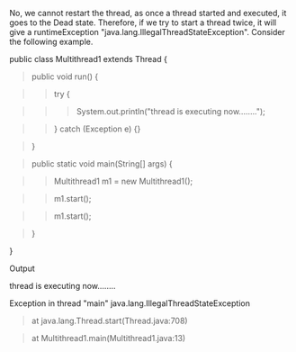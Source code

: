 No, we cannot restart the thread, as once a thread started and executed,
it goes to the Dead state. Therefore, if we try to start a thread twice,
it will give a runtimeException
\"java.lang.IllegalThreadStateException\". Consider the following
example.

public class Multithread1 extends Thread {

> public void run() {

> > try {

> > > System.out.println(\"thread is executing now\...\.....\");

> > } catch (Exception e) {}

> }

> public static void main(String\[\] args) {

> > Multithread1 m1 = new Multithread1();

> > m1.start();

> > m1.start();

> }

}

Output

thread is executing now\...\.....

Exception in thread \"main\" java.lang.IllegalThreadStateException

> at java.lang.Thread.start(Thread.java:708)

> at Multithread1.main(Multithread1.java:13)